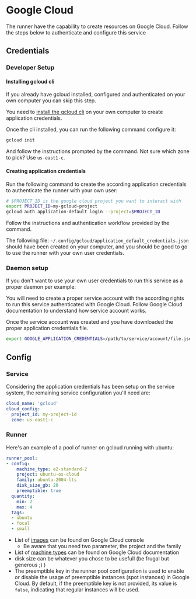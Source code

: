 # Google Cloud

The runner have the capability to create resources on Google Cloud. Follow the steps below to authenticate
and configure this service

## Credentials

### Developer Setup

#### Installing gcloud cli

If you already have gcloud installed, configured and authenticated on your own computer you can skip this step.

You need to [install the gcloud cli] on your own computer to create application credentials.

Once the cli installed, you can run the following command configure it:
```bash
gcloud init
```
And follow the instructions prompted by the command. Not sure which zone to pick? Use `us-east1-c`.

#### Creating application credentials

Run the following command to create the according application credentials
to authenticate the runner with your own user:
```bash
# $PROJECT_ID is the google cloud project you want to interact with
export PROJECT_ID=my-gcloud-project
gcloud auth application-default login --project=$PROJECT_ID
```
Follow the instructions and authentication workflow provided by the command.

The following file: `~/.config/gcloud/application_default_credentials.json` should have been created
on your computer, and you should be good to go to use the runner with your own user credentials.

### Daemon setup

If you don't want to use your own user credentials to run this service as a proper daemon per example:

You will need to create a proper service account with the according rights to run
this service authenticated with Google Cloud. Follow Google Cloud documentation
to understand how service account works.

Once the service account was created and you have downloaded the proper application credentials file.

```bash
export GOOGLE_APPLICATION_CREDENTIALS=/path/to/service/account/file.json
```

## Config

### Service

Considering the application credentials has been setup on the service system,
the remaining service configuration you'll need are:
```yaml
cloud_name: 'gcloud'
cloud_config:
  project_id: my-project-id
  zone: us-east1-c
```

### Runner
Here's an example of a pool of runner on gcloud running with ubuntu:
```yaml
runner_pool:
- config:
    machine_type: e2-standard-2
    project: ubuntu-os-cloud
    family: ubuntu-2004-lts
    disk_size_gb: 20
    preemptible: true
  quantity:
    min: 2
    max: 4
  tags:
  - ubuntu
  - focal
  - small
```

* List of [images] can be found on Google Cloud console
    * Be aware that you need two parameter, the project and the family
* List of [machine types] can be found on Google Cloud documentation
* disk size can be whatever you chose to be usefull (be frugal but generous ;) )
* The preemptible key in the runner pool configuration is used to enable or disable the
usage of preemptible instances (spot instances) in Google Cloud. By default, if
the preemptible key is not provided, its value is `false`, indicating that regular
instances will be used.

[images]: https://console.cloud.google.com/compute/images?tab=images&project=scality-devl
[machine types]: https://cloud.google.com/compute/docs/general-purpose-machines?hl=en#e2-standard
[install the gcloud cli]: https://cloud.google.com/sdk/docs/install#deb
